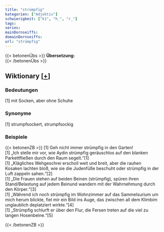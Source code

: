 ```yaml
---
title: "strümpfig"
kategorien: ["Adjektiv"]
schwierigkeit: ["k1", "h_", "r_"]
tags:
series:
mainDornseiffs:
domainDornseiffs:
url: "strümpfig"
---
```


{{< betonenÜbs >}}
**Übersetzung:**  
{{< /betonenÜbs >}}

## Wiktionary [[+](https://de.wiktionary.org/wiki/strümpfig)]

### Bedeutungen
[1] mit Socken, aber ohne Schuhe  

### Synonyme
[1] strumpfsockert, strumpfsockig  

### Beispiele
{{< betonenZB >}}
[1] Geh nicht immer strümpfig in den Garten!  
[1] „Ich stelle mir vor, wie Aydin strümpfig geräuschlos auf den blanken Parkettfließen durch den Raum segelt.“[1]  
[1] „Klägliches Wehgeschrei erscholl weit und breit, aber die rauhen Kosaken lachten bloß, wie sie die Judenfüße beschuht oder strümpfig in der Luft zappeln sahen.“[2]  
[1] „Die Frauen stehen auf beiden Beinen (strümpfig), spüren ihren Stand/Belastung auf jedem Beinund wandern mit der Wahrnehmung durch den Körper.“[3]  
[1] „Während ich noch strümpfig im Wohnzimmer auf das Sammelsurium um mich herum blickte, fiel mir ein Bild ins Auge, das zwischen all dem Klimbim unglaublich deplatziert wirkte.“[4]  
[1] „Strümpfig schlurft er über den Flur, die Fersen treten auf die viel zu langen Hosenbeine.“[5]  

{{< /betonenZB >}}

